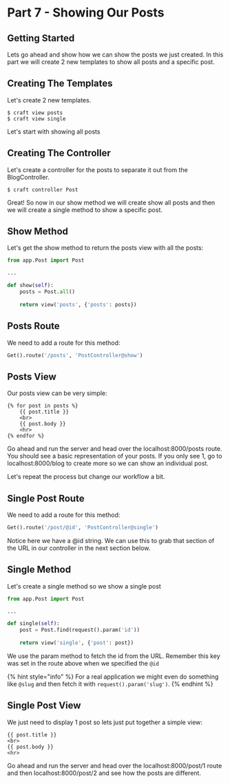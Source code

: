 # Part 7 - Showing Our Posts

## Getting Started

Lets go ahead and show how we can show the posts we just created. In this part we will create 2 new templates to show all posts and a specific post.

## Creating The Templates

Let's create 2 new templates.

```text
$ craft view posts
$ craft view single
```

Let's start with showing all posts

## Creating The Controller

Let's create a controller for the posts to separate it out from the BlogController.

```text
$ craft controller Post
```

Great! So now in our show method we will create show all posts and then we will create a single method to show a specific post.

## Show Method

Let's get the show method to return the posts view with all the posts:

```python
from app.Post import Post

...

def show(self):
    posts = Post.all()
    
    return view('posts', {'posts': posts})
```

## Posts Route

We need to add a route for this method:

```python
Get().route('/posts', 'PostController@show')
```

## Posts View

Our posts view can be very simple:

```markup
{% for post in posts %}
    {{ post.title }}
    <br>
    {{ post.body }}
    <hr>
{% endfor %}
```

Go ahead and run the server and head over the localhost:8000/posts route. You should see a basic representation of your posts. If you only see 1, go to localhost:8000/blog to create more so we can show an individual post.

Let's repeat the process but change our workflow a bit.

## Single Post Route

We need to add a route for this method:

```python
Get().route('/post/@id', 'PostController@single')
```

Notice here we have a @id string. We can use this to grab that section of the URL in our controller in the next section below.

## Single Method

Let's create a single method so we show a single post

```python
from app.Post import Post

...

def single(self):
    post = Post.find(request().param('id'))
    
    return view('single', {'post': post})
```

We use the param method to fetch the id from the URL. Remember this key was set in the route above when we specified the `@id`

{% hint style="info" %}
For a real application we might even do something like `@slug` and then fetch it with `request().param('slug')`.
{% endhint %}

## Single Post View

We just need to display 1 post so lets just put together a simple view:

```markup
{{ post.title }}
<br>
{{ post.body }}
<hr>
```

Go ahead and run the server and head over the localhost:8000/post/1 route and then localhost:8000/post/2 and see how the posts are different.



